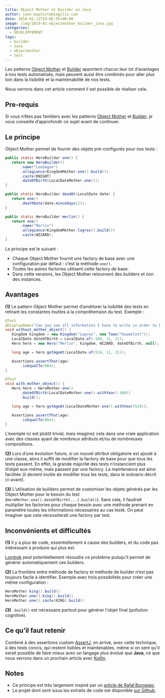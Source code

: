 ```yaml
---
title: Object Mother et Builder en Java
author: jean-baptiste@sogilis.com
date: 2019-01-11T14:05:55+00:00
image: /img/2019-01-objectmother_builder_java.jpg
categories:
  - DÉVELOPPEMENT
tags:
  - builder
  - Java
  - objectmother
  - test
---
```


Les patterns [Object Mother][1] et [Builder][2] apportent chacun leur lot d’avantages à nos tests automatisés, mais peuvent aussi être combinés pour aller plus loin dans la lisibilité et la maintenabilité de nos tests.

Nous verrons dans cet article comment il est possible de réaliser cela.

## Pre-requis

Si vous n’êtes pas familiers avec les patterns [Object Mother][1] et [Builder][2], je vous conseille d’approfondir ce sujet avant de continuer.

## Le principe

Object Mother permet de fournir des objets pré-configurés pour nos tests :

```java
public static HeroBuilder one() {
   return new HeroBuilder()
       .name("Leodagan")
       .allegiance(KingdomMother.one().build())
       .caste(KNIGHT)
       .dateOfBirth(LocalDateMother.one());
}

public static HeroBuilder deadAt(LocalDate date) {
   return one()
       .deathDate(date.minusDays(2));
}

public static HeroBuilder merlin() {
   return one()
       .name("Merlin")
       .allegiance(KingdomMother.logres().build())
       .caste(WIZARD);
}
```

Le principe est le suivant :

- Chaque Object Mother fournit une factory de base avec une configuration par défaut : c’est la méthode `one()`.
- Toutes les autres factories utilisent cette factory de base.
- Dans cette versions, les Object Mother retournent des builders et non des instances.

## Avantages

**(1)** Le pattern Object Mother permet d’améliorer la lisibilité des tests en retirant les constantes inutiles à la compréhension du test. Exemple :

```java
@Test
@DisplayName("Can you see all information I have to write in order to build a single hero?")
void without_mother_object() {
   Kingdom kingdom = new Kingdom("Logres", new Town("Kaamelott"));
   LocalDate dateOfBirth = LocalDate.of(-360, 11, 21);
   Hero hero = new Hero("Merlin", kingdom, WIZARD, dateOfBirth, null);

   long age = hero.getAgeAt(LocalDate.of(524, 11, 21));

   Assertions.assertThat(age)
       .isEqualTo(884);
}

@Test
void with_mother_object() {
   Hero hero = HeroMother.one()
       .dateOfBirth(LocalDateMother.one().withYear(-360))
       .build();

   long age = hero.getAgeAt(LocalDateMother.one().withYear(524));

   Assertions.assertThat(age)
       .isEqualTo(884);
}
```

L’exemple ici est plutôt trivial, mais imaginez cela dans une vraie application avec des classes ayant de nombreux attributs et/ou de nombreuses compositions.

**(2)** Lors d’une évolution future, si un nouvel attribut obligatoire est ajouté à une classe, alors il suffit de modifier la factory de base pour que tous les tests passent. En effet, la grande majorité des tests n’instancient plus d’objet eux-même, mais passent par une factory. La maintenance est ainsi facilitée (il devient inutile de modifier tous les tests, dans le scénario décrit ci-avant).

**(3)** L’utilisation de builders permet de customiser les objets générés par les Object Mother pour le besoin du test (`HeroMother.one().dateOfBirth(...).build()`). Sans cela, il faudrait multiplier les factories pour chaque besoin avec une méthode prenant en paramètre toutes les informations nécessaires au cas testé. On peut imaginer que cela nécessiterait une factory par test.

## Inconvénients et difficultés

**(1)** Il y a plus de code, essentiellement à cause des builders, et du code pas intéressant à produire qui plus est.

[Lombok][3] peut potentiellement résoudre ce problème puisqu’il permet de générer automatiquement ces builders.

**(2)** La frontière entre méthode de factory et méthode de builder n’est pas toujours facile à identifier. Exemple avec trois possibilités pour créer une même configuration :

```java
HeroMother.king().build()
HeroMother.one().king().build()
HeroMother.one().caste(KING).build()
```

**(3)** `.build()` est nécessaire partout pour générer l'objet final (pollution cognitive).

## Ce qu’il faut retenir

Combiné à des assertions custom [AssertJ][4], on arrive, avec cette technique, à des tests concis, qui restent lisibles et maintenables, même si on sent qu'il serait possible de faire mieux avec un langage plus évolué que **Java**, ce que nous verrons dans un prochain article avec [Kotlin][5].

## Notes

- Ce principe est très largement inspiré par un [article de Rafał Borowiec][6].
- Le projet dont sont issus les extraits de code est disponible [sur Github][7].

[1]: https://martinfowler.com/bliki/ObjectMother.html
[2]: https://en.wikipedia.org/wiki/Builder_pattern
[3]: https://projectlombok.org/
[4]: http://joel-costigliola.github.io/assertj/
[5]: http://kotlinlang.org/
[6]: http://blog.codeleak.pl/2014/06/test-data-builders-and-object-mother.html
[7]: https://github.com/sogilis/motherobject-builder-java-example
